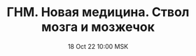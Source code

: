---
title: "ГНМ. Новая медицина. Ствол мозга и мозжечок"
date: "18 Oct 22 10:00 MSK"
draft: false
speakers: ["artem-sverkunov"]
---